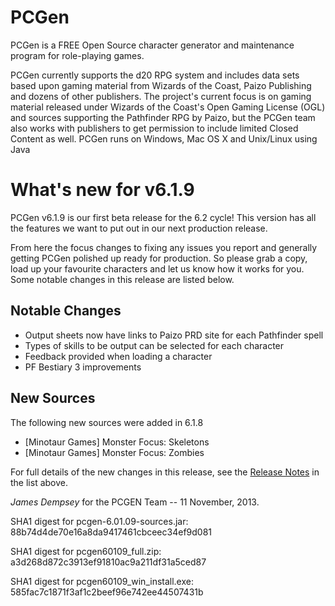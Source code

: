 # PCGen

PCGen is a FREE Open Source character generator and maintenance program for role-playing games.

PCGen currently supports the d20 RPG system and includes data sets based upon gaming material from Wizards of the Coast, Paizo Publishing and dozens of other publishers.
The project's current focus is on gaming material released under Wizards of the Coast's Open Gaming License (OGL) and sources supporting the Pathfinder RPG by Paizo, but the PCGen team also works with publishers to get permission to include limited Closed Content as well.
PCGen runs on Windows, Mac OS X and Unix/Linux using Java

# What's new for v6.1.9

PCGen v6.1.9 is our first beta release for the 6.2 cycle! This version has 
all the features we want to put out in our next production release.

From here the focus changes to fixing any 
issues you report and generally getting PCGen polished up ready for 
production. So please grab a copy, load up your favourite characters and let us 
know how it works for you. Some notable changes in this 
release are listed below. 


## Notable Changes

* Output sheets now have links to Paizo PRD site for each Pathfinder spell
* Types of skills to be output can be selected for each character
* Feedback provided when loading a character
* PF Bestiary 3 improvements

## New Sources

The following new sources were added in 6.1.8

* [Minotaur Games] Monster Focus: Skeletons
* [Minotaur Games] Monster Focus: Zombies


For full details of the new changes in this release, see the 
[Release Notes](https://sourceforge.net/projects/pcgen/files/PCGen%20Unstable/6.01.09%20Alpha/pcgen-release-notes-60109.html/download) in the list above.

*James Dempsey* for the PCGEN Team -- 11 November, 2013.

SHA1 digest for pcgen-6.01.09-sources.jar:
88b74d4de70e16a8da9417461cbceec34ef9d081 

SHA1 digest for pcgen60109_full.zip:
a3d268d872c3913ef91810ac9a211df31a5ced87 

SHA1 digest for pcgen60109_win_install.exe:
585fac7c1871f3af1c2beef96e742ee44507431b 
